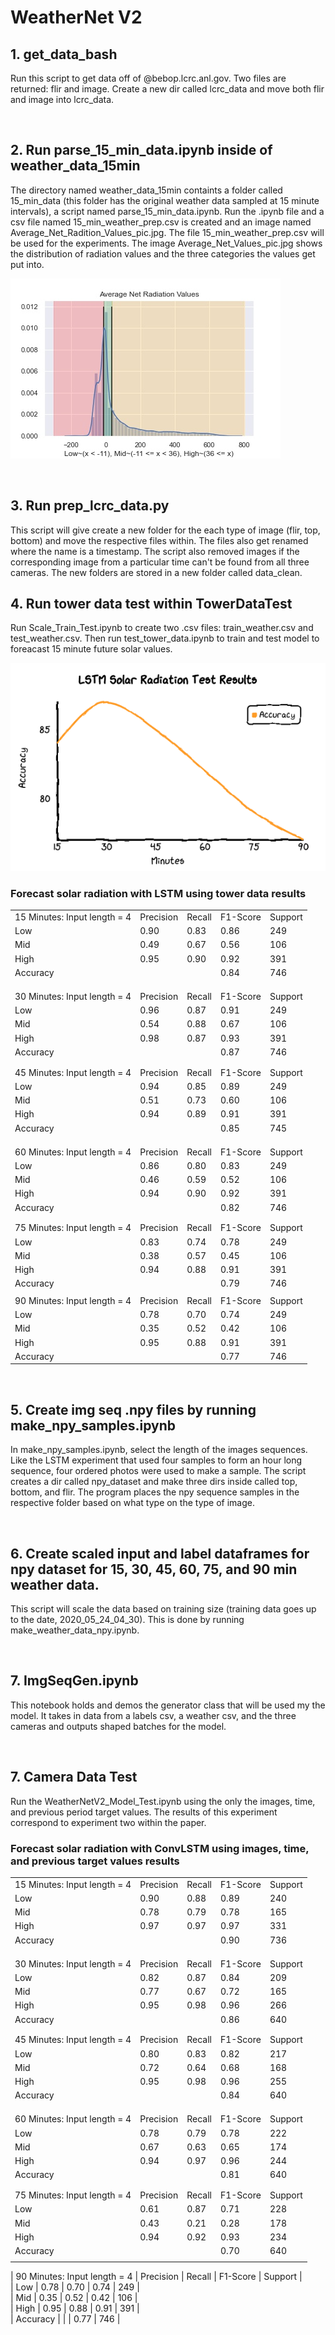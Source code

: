 # WeatherNet V2

## 1. get_data_bash
Run this script to get data off of @bebop.lcrc.anl.gov. Two files are returned: flir and image. Create a new dir called lcrc_data and move both flir and image 
into lcrc_data.

<br>

## 2. Run parse_15_min_data.ipynb inside of weather_data_15min
The directory named weather_data_15min containts a folder called 15_min_data (this folder has the original weather data sampled at 15 minute intervals),
a script named parse_15_min_data.ipynb. Run the .ipynb file and a csv file named 15_min_weather_prep.csv is created and an image named Average_Net_Radition_Values_pic.jpg.
The file 15_min_weather_prep.csv will be used for the experiments. The image Average_Net_Values_pic.jpg shows the distribution of radiation values and the
three categories the values get put into.


![tree](WeatherNet_v2_Images/Average_Net_Radiation_Values_pic.jpg)    

<br>

## 3. Run prep_lcrc_data.py
This script will give create a new folder for the each type of image (flir, top, bottom) and move the respective files within. The files also get renamed
where the name is a timestamp. The script also removed images if the corresponding image from a particular time can't be found from all three cameras.
The new folders are stored in a new folder called data_clean.
<br>

## 4. Run tower data test within TowerDataTest 
Run Scale_Train_Test.ipynb to create two .csv files: train_weather.csv and test_weather.csv. Then run test_tower_data.ipynb to train and test model to foreacast 15 minute future solar values.

![tree](WeatherNet_v2_Images/tower_test_data_results.png) 

### Forecast solar radiation with LSTM using tower data results

|                              |           |        |          |         | 
|------------------------------|-----------|--------|----------|---------|
| 15 Minutes: Input length = 4 | Precision | Recall | F1-Score | Support |  
| Low                          | 0.90      | 0.83   | 0.86     | 249     |  
| Mid                          | 0.49      | 0.67   | 0.56     | 106     |  
| High                         | 0.95      | 0.90   | 0.92     | 391     |     
| Accuracy                     |           |        | 0.84     | 746     |  
|                              |           |        |          |         |   
|                              |           |        |          |         |    
|                              |           |        |          |         |     
| 30 Minutes: Input length = 4 | Precision | Recall | F1-Score | Support |     
| Low                          | 0.96      | 0.87   | 0.91     | 249     |     
| Mid                          | 0.54      | 0.88   | 0.67     | 106     |     
| High                         | 0.98      | 0.87   | 0.93     | 391     |     
| Accuracy                     |           |        | 0.87     | 746     |     
|                              |           |        |          |         |     
|                              |           |        |          |         |     
| 45 Minutes: Input length = 4 | Precision | Recall | F1-Score | Support |     
| Low                          | 0.94      | 0.85   | 0.89     | 249     |     
| Mid                          | 0.51      | 0.73   | 0.60     | 106     |     
| High                         | 0.94      | 0.89   | 0.91     | 391     |     
| Accuracy                     |           |        | 0.85     | 745     |     
|                              |           |        |          |         |     
|                              |           |        |          |         |     
|                              |           |        |          |         |     
| 60 Minutes: Input length = 4 | Precision | Recall | F1-Score | Support |    
| Low                          | 0.86      | 0.80   | 0.83     | 249     |     
| Mid                          | 0.46      | 0.59   | 0.52     | 106     |     
| High                         | 0.94      | 0.90   | 0.92     | 391     |     
| Accuracy                     |           |        | 0.82     | 746     |     
|                              |           |        |          |         |     
|                              |           |        |          |         |     
| 75 Minutes: Input length = 4 | Precision | Recall | F1-Score | Support |    
| Low                          | 0.83      | 0.74   | 0.78     | 249     |     
| Mid                          | 0.38      | 0.57   | 0.45     | 106     |     
| High                         | 0.94      | 0.88   | 0.91     | 391     |     
| Accuracy                     |           |        | 0.79     | 746     |     
|                              |           |        |          |         |     
| 90 Minutes: Input length = 4 | Precision | Recall | F1-Score | Support |     
| Low                          | 0.78      | 0.70   | 0.74     | 249     |     
| Mid                          | 0.35      | 0.52   | 0.42     | 106     |     
| High                         | 0.95      | 0.88   | 0.91     | 391     |     
| Accuracy                     |           |        | 0.77     | 746     |     


<br>

## 5. Create img seq .npy files by running make_npy_samples.ipynb
In make_npy_samples.ipynb, select the length of the images sequences. Like the LSTM experiment that used four samples to form an hour long sequence, four ordered photos were used to make a sample. The script creates a dir called npy_dataset and make three dirs inside called top, bottom, and flir. The program places the npy sequence samples in the respective folder based on what type on the type of image.

<br>

## 6. Create scaled input and label dataframes for npy dataset for 15, 30, 45, 60, 75, and 90 min weather data.
This script will scale the data based on training size (training data goes up to the date, 2020_05_24_04_30). This is done by running make_weather_data_npy.ipynb.

<br> 

## 7. ImgSeqGen.ipynb
This notebook holds and demos the generator class that will be used my the model. It takes in data from a labels csv, a weather csv, and the three cameras and outputs shaped batches for the model.

<br>


## 7. Camera Data Test 
Run the WeatherNetV2_Model_Test.ipynb using the only the images, time, and previous period target values. The results of this experiment correspond to experiment two within the paper.

### Forecast solar radiation with ConvLSTM using images, time, and previous target values results

|                              |           |        |          |         | 
|------------------------------|-----------|--------|----------|---------|
| 15 Minutes: Input length = 4 | Precision | Recall | F1-Score | Support |  
| Low                          | 0.90      | 0.88   | 0.89     | 240     |  
| Mid                          | 0.78      | 0.79   | 0.78     | 165     |  
| High                         | 0.97      | 0.97   | 0.97     | 331     |     
| Accuracy                     |           |        | 0.90     | 736     |  
|                              |           |        |          |         |   
|                              |           |        |          |         |    
|                              |           |        |          |         |     
| 30 Minutes: Input length = 4 | Precision | Recall | F1-Score | Support |     
| Low                          | 0.82      | 0.87   | 0.84     | 209     |     
| Mid                          | 0.77      | 0.67   | 0.72     | 165     |     
| High                         | 0.95      | 0.98   | 0.96     | 266     |     
| Accuracy                     |           |        | 0.86     | 640     |   
|                              |           |        |          |         |     
|                              |           |        |          |         |     
| 45 Minutes: Input length = 4 | Precision | Recall | F1-Score | Support |     
| Low                          | 0.80      | 0.83   | 0.82     | 217     |     
| Mid                          | 0.72      | 0.64   | 0.68     | 168     |     
| High                         | 0.95      | 0.98   | 0.96     | 255     |     
| Accuracy                     |           |        | 0.84     | 640     |     
|                              |           |        |          |         |     
|                              |           |        |          |         | 
|                              |           |        |          |         |     
| 60 Minutes: Input length = 4 | Precision | Recall | F1-Score | Support |    
| Low                          | 0.78      | 0.79   | 0.78     | 222     |     
| Mid                          | 0.67      | 0.63   | 0.65     | 174     |     
| High                         | 0.94      | 0.97   | 0.96     | 244     |     
| Accuracy                     |           |        | 0.81     | 640     |     
|                              |           |        |          |         |     
|                              |           |        |          |         |   
| 75 Minutes: Input length = 4 | Precision | Recall | F1-Score | Support |    
| Low                          | 0.61      | 0.87   | 0.71     | 228     |     
| Mid                          | 0.43      | 0.21   | 0.28     | 178     |     
| High                         | 0.94      | 0.92   | 0.93     | 234     |     
| Accuracy                     |           |        | 0.70     | 640     |     
|                              |           |        |          |         |     


| 90 Minutes: Input length = 4 | Precision | Recall | F1-Score | Support |     
| Low                          | 0.78      | 0.70   | 0.74     | 249     |     
| Mid                          | 0.35      | 0.52   | 0.42     | 106     |     
| High                         | 0.95      | 0.88   | 0.91     | 391     |     
| Accuracy                     |           |        | 0.77     | 746     | 






